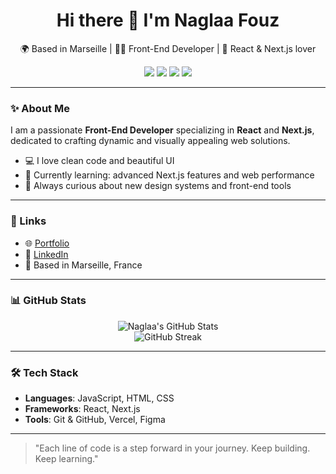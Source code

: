<h1 align="center">Hi there 👋 I'm Naglaa Fouz</h1>

<p align="center">
  🌍 Based in Marseille | 👩‍💻 Front-End Developer | 💜 React & Next.js lover
</p>

<p align="center">
  <img src="https://img.shields.io/badge/React-61DAFB?style=flat&logo=react&logoColor=black" />
  <img src="https://img.shields.io/badge/Next.js-000000?style=flat&logo=nextdotjs&logoColor=white" />
  <img src="https://img.shields.io/badge/CSS-264de4?style=flat&logo=css3&logoColor=white" />
  <img src="https://img.shields.io/badge/JavaScript-F7DF1E?style=flat&logo=javascript&logoColor=black" />
</p>

---

### ✨ About Me

I am a passionate **Front-End Developer** specializing in **React** and **Next.js**, dedicated to crafting dynamic and visually appealing web solutions.

- 💻 I love clean code and beautiful UI
- 🌱 Currently learning: advanced Next.js features and web performance
- 🧠 Always curious about new design systems and front-end tools

---

### 🔗 Links

- 🌐 [Portfolio](https://new-pyrocode.vercel.app/)
- 💼 [LinkedIn](https://www.linkedin.com/in/naglaa-fouz-7b42a214a/)
- 📍 Based in Marseille, France

---

### 📊 GitHub Stats

<p align="center">
  <img src="https://github-readme-stats.vercel.app/api?username=naglaa77&show_icons=true&theme=radical&count_private=true" alt="Naglaa's GitHub Stats" />
  <br />
  <img src="https://streak-stats.demolab.com?user=naglaa77&theme=radical" alt="GitHub Streak" />
</p>

---

### 🛠️ Tech Stack

- **Languages**: JavaScript, HTML, CSS  
- **Frameworks**: React, Next.js  
- **Tools**: Git & GitHub, Vercel, Figma

---

> "Each line of code is a step forward in your journey. Keep building. Keep learning."
